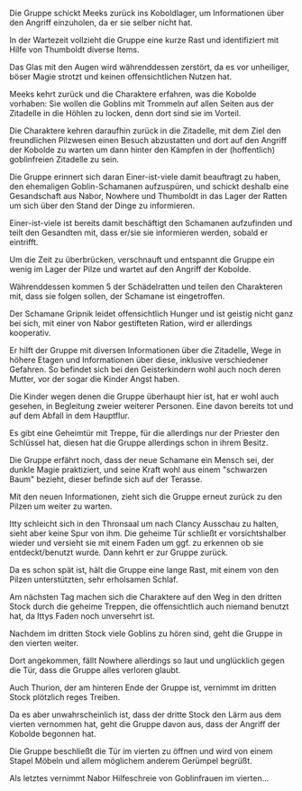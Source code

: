 Die Gruppe schickt Meeks zurück ins Koboldlager, um Informationen über den Angriff einzuholen, da er sie selber nicht hat.

In der Wartezeit vollzieht die Gruppe eine kurze Rast und identifiziert mit Hilfe von Thumboldt diverse Items.

Das Glas mit den Augen wird währenddessen zerstört, da es vor unheiliger, böser Magie strotzt und keinen offensichtlichen Nutzen hat.

Meeks kehrt zurück und die Charaktere erfahren, was die Kobolde vorhaben: Sie wollen die Goblins mit Trommeln auf allen Seiten aus der Zitadelle in die Höhlen zu locken, denn dort sind sie im Vorteil.

Die Charaktere kehren daraufhin zurück in die Zitadelle, mit dem Ziel den freundlichen Pilzwesen einen Besuch abzustatten und dort auf den Angriff der Kobolde zu warten um dann hinter den Kämpfen in der (hoffentlich) goblinfreien Zitadelle zu sein.

Die Gruppe erinnert sich daran Einer-ist-viele damit beauftragt zu haben, den ehemaligen Goblin-Schamanen aufzuspüren, und schickt deshalb eine Gesandschaft aus Nabor, Nowhere und Thumboldt in das Lager der Ratten um sich über den Stand der Dinge zu informieren.

Einer-ist-viele ist bereits damit beschäftigt den Schamanen aufzufinden und teilt den Gesandten mit, dass er/sie sie informieren werden, sobald er eintrifft.

Um die Zeit zu überbrücken, verschnauft und entspannt die Gruppe ein wenig im Lager der Pilze und wartet auf den Angriff der Kobolde.

Währenddessen kommen 5 der Schädelratten und teilen den Charakteren mit, dass sie folgen sollen, der Schamane ist eingetroffen.

Der Schamane Gripnik leidet offensichtlich Hunger und ist geistig nicht ganz bei sich, mit einer von Nabor gestifteten Ration, wird er allerdings kooperativ.

Er hilft der Gruppe mit diversen Informationen über die Zitadelle, Wege in höhere Etagen und Informationen über diese, inklusive verschiedener Gefahren. So befindet sich bei den Geisterkindern wohl auch noch deren Mutter, vor der sogar die Kinder Angst haben.

Die Kinder wegen denen die Gruppe überhaupt hier ist, hat er wohl auch gesehen, in Begleitung zweier weiterer Personen. Eine davon bereits tot und auf dem Abfall in dem Hauptflur.

Es gibt eine Geheimtür mit Treppe, für die allerdings nur der Priester den Schlüssel hat, diesen hat die Gruppe allerdings schon in ihrem Besitz.

Die Gruppe erfährt noch, dass der neue Schamane ein Mensch sei, der dunkle Magie praktiziert, und seine Kraft wohl aus einem "schwarzen Baum" bezieht, dieser befinde sich auf der Terasse.

Mit den neuen Informationen, zieht sich die Gruppe erneut zurück zu den Pilzen um weiter zu warten.

Itty schleicht sich in den Thronsaal um nach Clancy Ausschau zu halten, sieht aber keine Spur von ihm. Die geheime Tür schließt er vorsichtshalber wieder und versieht sie mit einem Faden um ggf. zu erkennen ob sie entdeckt/benutzt wurde. Dann kehrt er zur Gruppe zurück.

Da es schon spät ist, hält die Gruppe eine lange Rast, mit einem von den Pilzen unterstützten, sehr erholsamen Schlaf.

Am nächsten Tag machen sich die Charaktere auf den Weg in den dritten Stock durch die geheime Treppen, die offensichtlich auch niemand benutzt hat, da Ittys Faden noch unversehrt ist.

Nachdem im dritten Stock viele Goblins zu hören sind, geht die Gruppe in den vierten weiter. 

Dort angekommen, fällt Nowhere allerdings so laut und unglücklich gegen die Tür, dass die Gruppe alles verloren glaubt.

Auch Thurion, der am hinteren Ende der Gruppe ist, vernimmt im dritten Stock plötzlich reges Treiben.

Da es aber unwahrscheinlich ist, dass der dritte Stock den Lärm aus dem vierten vernommen hat, geht die Gruppe davon aus, dass der Angriff der Kobolde begonnen hat.

Die Gruppe beschließt die Tür im vierten zu öffnen und wird von einem Stapel Möbeln und allem möglichem anderem Gerümpel begrüßt.

Als letztes vernimmt Nabor Hilfeschreie von Goblinfrauen im vierten…